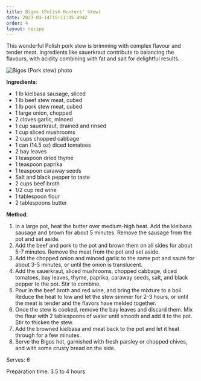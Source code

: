 ```yaml
---
title: Bigos (Polish Hunters' Stew)
date: 2023-03-14T15:11:35.494Z
order: 4
layout: recipe
---
```

This wonderful Polish pork stew is brimming with complex flavour and tender meat. Ingredients like sauerkraut contribute to balancing the flavours, with acidity combining with fat and salt for delightful results.

![Bigos (Pork stew) photo](../uploads/dall·e-2023-03-14-14.33.51-cookbook-image-of-perfect-pork-stew-with-grilled-bread.png "Image generated by DALL-E")

**Ingredients**:

* 1 lb kielbasa sausage, sliced
* 1 lb beef stew meat, cubed
* 1 lb pork stew meat, cubed
* 1 large onion, chopped
* 2 cloves garlic, minced
* 1 cup sauerkraut, drained and rinsed
* 1 cup sliced mushrooms
* 2 cups chopped cabbage
* 1 can (14.5 oz) diced tomatoes
* 2 bay leaves
* 1 teaspoon dried thyme
* 1 teaspoon paprika
* 1 teaspoon caraway seeds
* Salt and black pepper to taste
* 2 cups beef broth
* 1/2 cup red wine
* 1 tablespoon flour
* 2 tablespoons butter

**Method**:

1. In a large pot, heat the butter over medium-high heat. Add the kielbasa sausage and brown for about 5 minutes. Remove the sausage from the pot and set aside.
2. Add the beef and pork to the pot and brown them on all sides for about 5-7 minutes. Remove the meat from the pot and set aside.
3. Add the chopped onion and minced garlic to the same pot and sauté for about 3-5 minutes, or until the onion is translucent.
4. Add the sauerkraut, sliced mushrooms, chopped cabbage, diced tomatoes, bay leaves, thyme, paprika, caraway seeds, salt, and black pepper to the pot. Stir to combine.
5. Pour in the beef broth and red wine, and bring the mixture to a boil. Reduce the heat to low and let the stew simmer for 2-3 hours, or until the meat is tender and the flavors have melded together.
6. Once the stew is cooked, remove the bay leaves and discard them. Mix the flour with 2 tablespoons of water until smooth and add it to the pot. Stir to thicken the stew.
7. Add the browned kielbasa and meat back to the pot and let it heat through for a few minutes.
8. Serve the Bigos hot, garnished with fresh parsley or chopped chives, and with some crusty bread on the side.

Serves: 6

Preparation time: 3.5 to 4 hours